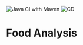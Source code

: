 ![Java CI with Maven](https://github.com/KirillSmirnow/food-analysis/workflows/Java%20CI%20with%20Maven/badge.svg)
![CD](https://github.com/KirillSmirnow/food-analysis/workflows/CD/badge.svg)

# Food Analysis
